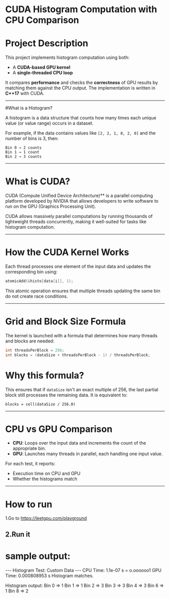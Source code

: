 
# CUDA Histogram Computation with CPU Comparison

# Project Description

This project implements histogram computation using both:
- A **CUDA-based GPU kernel**
- A **single-threaded CPU loop**

It compares **performance** and checks the **correctness** of GPU results by matching them against the CPU output. The implementation is written in **C++17** with CUDA.

---

#What is a Histogram?

A histogram is a data structure that counts how many times each unique value (or value range) occurs in a dataset.

For example, if the data contains values like `[2, 2, 1, 0, 2, 0]` and the number of bins is 3, then:
```
Bin 0 → 2 counts  
Bin 1 → 1 count  
Bin 2 → 3 counts
```

---

#  What is CUDA?

CUDA (Compute Unified Device Architecture)** is a parallel computing platform developed by NVIDIA that allows developers to write software to run on the GPU (Graphics Processing Unit).

CUDA allows massively parallel computations by running thousands of lightweight threads concurrently, making it well-suited for tasks like histogram computation.

---

# How the CUDA Kernel Works

Each thread processes one element of the input data and updates the corresponding bin using:

```cpp
atomicAdd(&histo[data[i]], 1);
```

This atomic operation ensures that multiple threads updating the same bin do not create race conditions.

---

# Grid and Block Size Formula

The kernel is launched with a formula that determines how many threads and blocks are needed:

```cpp
int threadsPerBlock = 256;
int blocks = (dataSize + threadsPerBlock - 1) / threadsPerBlock;
```

# Why this formula?

This ensures that if `dataSize` isn't an exact multiple of 256, the last partial block still processes the remaining data. It is equivalent to:
```
blocks = cell(dataSize / 256.0)
```

---

# CPU vs GPU Comparison

- **CPU**: Loops over the input data and increments the count of the appropriate bin.
- **GPU**: Launches many threads in parallel, each handling one input value.


For each test, it reports:
- Execution time on CPU and GPU
- Whether the histograms match

---





# How to run 

1.Go to 
https://leetgpu.com/playground

2.Run it 
---



# sample output:
--- Histogram Test: Custom Data ---
CPU Time: 1.1e-07 s = o.oooooo1
GPU Time: 0.000808953 s
Histogram matches.
 
Histogram output:
Bin 0 => 1
Bin 1 => 1
Bin 2 => 3
Bin 3 => 3
Bin 4 => 3
Bin 6 => 1
Bin 8 => 2
